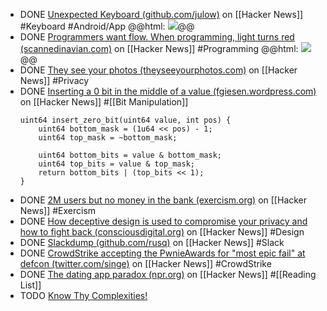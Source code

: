 - DONE [Unexpected Keyboard (github.com/julow)](https://news.ycombinator.com/item?id=42376724) on [[Hacker News]] #Keyboard #Android/App
  @@html: <img src="https://github.com/Julow/Unexpected-Keyboard/raw/master/fastlane/metadata/android/en-US/images/phoneScreenshots/3.png" class="article-cover" />@@
- DONE [Programmers want flow. When programming, light turns red (scannedinavian.com)](https://news.ycombinator.com/item?id=42405364) on [[Hacker News]] #Programming
  @@html: <img src="https://www.scannedinavian.com/images/magtag-busy.png" class="article-cover" />@@
- DONE [They see your photos (theyseeyourphotos.com)](https://news.ycombinator.com/item?id=42419469) on [[Hacker News]] #Privacy
- DONE [Inserting a 0 bit in the middle of a value (fgiesen.wordpress.com)](https://news.ycombinator.com/item?id=41943117) on [[Hacker News]] #[[Bit Manipulation]]
  ```clike
  uint64 insert_zero_bit(uint64 value, int pos) {
      uint64 bottom_mask = (1u64 << pos) - 1;
      uint64 top_mask = ~bottom_mask;
  
      uint64 bottom_bits = value & bottom_mask;
      uint64 top_bits = value & top_mask;
      return bottom_bits | (top_bits << 1);
  }
  ```
- DONE [2M users but no money in the bank (exercism.org)](https://news.ycombinator.com/item?id=41463734) on [[Hacker News]] #Exercism
- DONE [How deceptive design is used to compromise your privacy and how to fight back (consciousdigital.org)](https://news.ycombinator.com/item?id=39382264) on [[Hacker News]] #Design
- DONE [Slackdump (github.com/rusq)](https://news.ycombinator.com/item?id=41272213) on [[Hacker News]] #Slack
- DONE [CrowdStrike accepting the PwnieAwards for "most epic fail" at defcon (twitter.com/singe)](https://news.ycombinator.com/item?id=41217037) on [[Hacker News]] #CrowdStrike
- DONE [The dating app paradox (npr.org)](https://news.ycombinator.com/item?id=39357721) on [[Hacker News]] #[[Reading List]]
- TODO [Know Thy Complexities!](https://www.bigocheatsheet.com/)